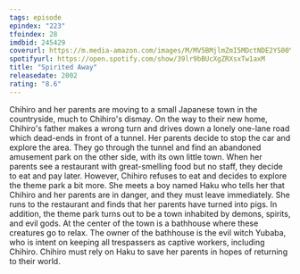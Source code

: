 ```yaml
---
tags: episode
epindex: "223"
tfoindex: 28
imdbid: 245429
coverurl: https://m.media-amazon.com/images/M/MV5BMjlmZmI5MDctNDE2YS00YWE0LWE5ZWItZDBhYWQ0NTcxNWRhXkEyXkFqcGdeQXVyMTMxODk2OTU@._V1_SY300_CR0,0,202,300_.jpg
spotifyurl: https://open.spotify.com/show/39lr9bBUcXgZRXsxTw1axM
title: "Spirited Away"
releasedate: 2002
rating: "8.6"
---
```


Chihiro and her parents are moving to a small Japanese town in the countryside, much to Chihiro's dismay. On the way to their new home, Chihiro's father makes a wrong turn and drives down a lonely one-lane road which dead-ends in front of a tunnel. Her parents decide to stop the car and explore the area. They go through the tunnel and find an abandoned amusement park on the other side, with its own little town. When her parents see a restaurant with great-smelling food but no staff, they decide to eat and pay later. However, Chihiro refuses to eat and decides to explore the theme park a bit more. She meets a boy named Haku who tells her that Chihiro and her parents are in danger, and they must leave immediately. She runs to the restaurant and finds that her parents have turned into pigs. In addition, the theme park turns out to be a town inhabited by demons, spirits, and evil gods. At the center of the town is a bathhouse where these creatures go to relax. The owner of the bathhouse is the evil witch Yubaba, who is intent on keeping all trespassers as captive workers, including Chihiro. Chihiro must rely on Haku to save her parents in hopes of returning to their world.
